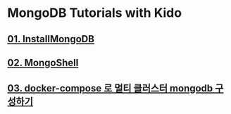 #  MongoDB Tutorials with Kido

## [01. InstallMongoDB](01.InstallMongoDB.md)

## [02. MongoShell](02.mongoShellBasic.md)

## [03. docker-compose 로 멀티 클러스터 mongodb 구성하기](03.installMongoDBWithReplicaSet.md)
